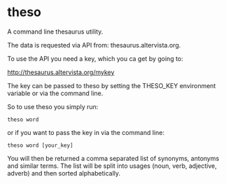 theso
=====

A command line thesaurus utility.

The data is requested via API from: thesaurus.altervista.org.

To use the API you need a key, which you ca get by going to:

http://thesaurus.altervista.org/mykey

The key can be passed to theso by setting the THESO_KEY environment variable
or via the command line.

So to use theso you simply run:

    theso word

or if you want to pass the key in via the command line:

    theso word [your_key]

You will then be returned a comma separated list of synonyms, antonyms and
similar terms. The list will be split into usages (noun, verb, adjective,
adverb) and then sorted alphabetically.
